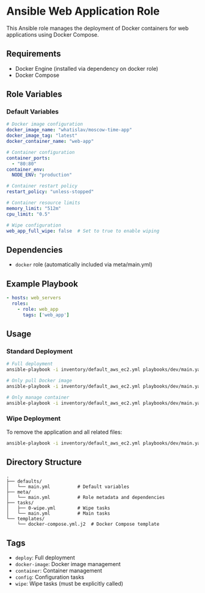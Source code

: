 # Ansible Web Application Role

This Ansible role manages the deployment of Docker containers for web applications using Docker Compose.

## Requirements

- Docker Engine (installed via dependency on docker role)
- Docker Compose

## Role Variables

### Default Variables

```yaml
# Docker image configuration
docker_image_name: "whatislav/moscow-time-app"
docker_image_tag: "latest"
docker_container_name: "web-app"

# Container configuration
container_ports:
  - "80:80"
container_env:
  NODE_ENV: "production"

# Container restart policy
restart_policy: "unless-stopped"

# Container resource limits
memory_limit: "512m"
cpu_limit: "0.5"

# Wipe configuration
web_app_full_wipe: false  # Set to true to enable wiping
```

## Dependencies

- `docker` role (automatically included via meta/main.yml)

## Example Playbook

```yaml
- hosts: web_servers
  roles:
    - role: web_app
      tags: ['web_app']
```

## Usage

### Standard Deployment

```bash
# Full deployment
ansible-playbook -i inventory/default_aws_ec2.yml playbooks/dev/main.yaml --tags deploy

# Only pull Docker image
ansible-playbook -i inventory/default_aws_ec2.yml playbooks/dev/main.yaml --tags docker-image

# Only manage container
ansible-playbook -i inventory/default_aws_ec2.yml playbooks/dev/main.yaml --tags container
```

### Wipe Deployment

To remove the application and all related files:

```bash
ansible-playbook -i inventory/default_aws_ec2.yml playbooks/dev/main.yaml --tags wipe -e "web_app_full_wipe=true"
```

## Directory Structure

```
.
├── defaults/
│   └── main.yml          # Default variables
├── meta/
│   └── main.yml          # Role metadata and dependencies
├── tasks/
│   ├── 0-wipe.yml        # Wipe tasks
│   └── main.yml          # Main tasks
└── templates/
    └── docker-compose.yml.j2  # Docker Compose template
```

## Tags

- `deploy`: Full deployment
- `docker-image`: Docker image management
- `container`: Container management
- `config`: Configuration tasks
- `wipe`: Wipe tasks (must be explicitly called)
